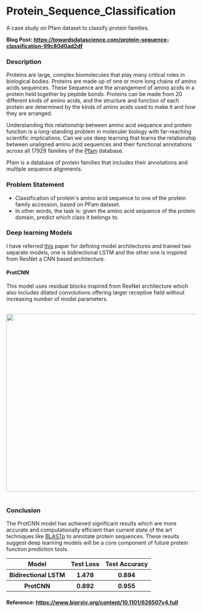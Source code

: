 # Protein_Sequence_Classification
A case study on Pfam dataset to classify protein families.

__Blog Post: https://towardsdatascience.com/protein-sequence-classification-99c80d0ad2df__

### Description
Proteins are large, complex biomolecules that play many critical roles in biological bodies. Proteins are made up of one or more long chains of amino acids sequences. These Sequence are the arrangement of amino acids in a protein held together by peptide bonds. Proteins can be made from 20 different kinds of amino acids, and the structure and function of each protein are determined by the kinds of amino acids used to make it and how they are arranged.

Understanding this relationship between amino acid sequence and protein function is a long-standing problem in moleculer biology with far-reaching scientific implications. Can we use deep learning that learns the relationship between unaligned amino acid sequences and their functional annotations across all 17929 families of the <a href='https://en.m.wikipedia.org/wiki/Pfam'>Pfam</a> database.

Pfam is a database of protein families that includes their annotations and multiple sequence alignments.

### Problem Statement
- Classification of protein's amino acid sequence to one of the protein family accession, based on PFam dataset.
- In other words, the task is: given the amino acid sequence of the protein domain, predict which class it belongs to.

### Deep learning Models
I have referred <a href='https://www.biorxiv.org/content/10.1101/626507v4.full'>this</a> paper for defining model architectures and trained two separate models, one is bidirectional LSTM and the other one is inspired from ResNet a CNN based architecture.

#### ProtCNN
This model uses residual blocks inspired from ResNet architecture which also includes dilated convolutions offering larger receptive field without increasing number of model parameters.

<br/>
<center><img src='https://www.biorxiv.org/content/biorxiv/early/2019/07/15/626507/F6.large.jpg' height='470' width='700'></center>
<br/>

### Conclusion
The ProtCNN model has achieved significant results which are more accurate and computationally efficient than current state of the art techniques like <a href='https://en.wikipedia.org/wiki/BLAST_(biotechnology)'>BLASTp</a> to annotate protein sequences. These results suggest deep learning models will be a core component of future protein function prediction tools.

<table>
  <tr>
    <th>Model</th>
    <th>Test Loss</th>
    <th>Test Accuracy</th>
  </tr>
  <tr>
    <th>Bidirectional LSTM</th>
    <th>1.478</th>
    <th>0.894</th>
  </tr>
  <tr>
    <th>ProtCNN</th>
    <th>0.892</th>
    <th>0.955</th>
  </tr>
</table>

#### Reference: https://www.biorxiv.org/content/10.1101/626507v4.full
